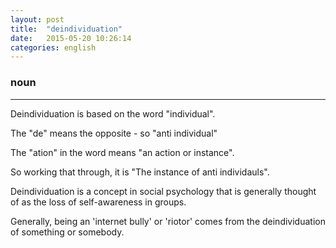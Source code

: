 ```yaml
---
layout: post
title:  "deindividuation"
date:   2015-05-20 10:26:14 
categories: english
---
```

### noun 
-----------

Deindividuation is based on the word "individual".  

The "de" means the opposite - so "anti individual" 

The "ation" in the word means "an action or instance".

So working that through, it is "The instance of anti individauls".

Deindividuation is a concept in social psychology that is generally thought of as the loss of self-awareness in groups.

Generally, being an 'internet bully' or 'riotor' comes from the deindividuation of something or somebody.
